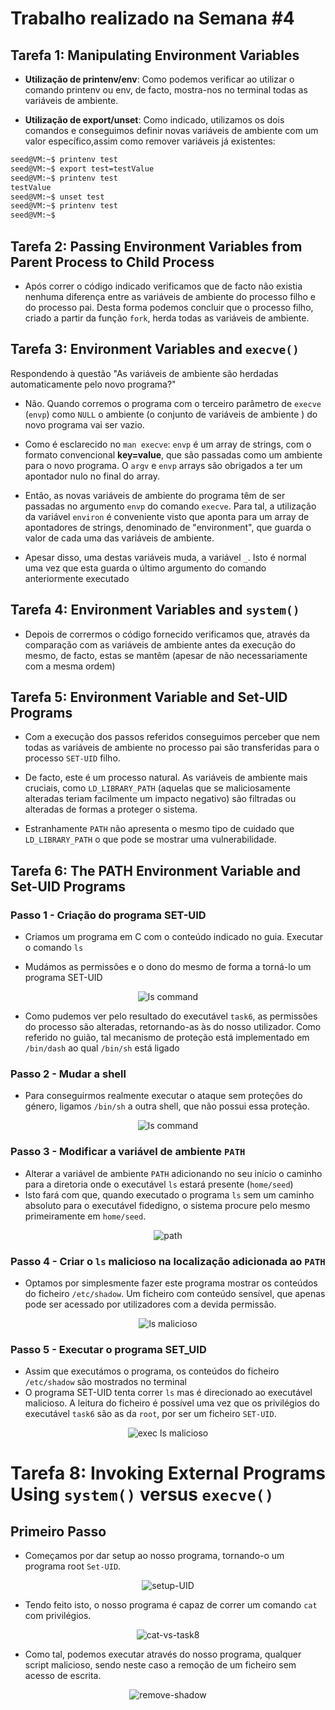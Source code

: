 
# Trabalho realizado na Semana #4

## Tarefa 1: Manipulating Environment Variables

- **Utilização de printenv/env**: Como podemos verificar ao utilizar o comando printenv ou env, de facto, mostra-nos no terminal todas as variáveis de ambiente.

- **Utilização de export/unset**: Como indicado, utilizamos os dois comandos e conseguimos definir novas variáveis de ambiente com um valor específico,assim como remover variáveis já existentes:

```bash
seed@VM:~$ printenv test
seed@VM:~$ export test=testValue
seed@VM:~$ printenv test
testValue
seed@VM:~$ unset test
seed@VM:~$ printenv test
seed@VM:~$ 
```

## Tarefa 2: Passing Environment Variables from Parent Process to Child Process

- Após correr o código indicado verificamos que de facto não existia nenhuma diferença entre as variáveis de ambiente do processo filho e do processo pai. Desta forma podemos concluir que o processo filho, criado a partir da função `fork`, herda todas as variáveis de ambiente.

## Tarefa 3: Environment Variables and `execve()`

Respondendo à questão "As variáveis de ambiente são herdadas automaticamente pelo novo programa?"

- Não. Quando corremos o programa com o terceiro parâmetro de `execve` (`envp`) como `NULL` o ambiente (o conjunto de variáveis de ambiente ) do novo programa vai ser vazio.

- Como é esclarecido no `man execve`: `envp` é um array de strings, com o formato convencional **key=value**, que são passadas como um ambiente para o novo programa. O `argv` e `envp` arrays são obrigados a ter um apontador nulo no final do array.

- Então, as novas variáveis de ambiente do programa têm de ser passadas no argumento `envp` do comando `execve`. Para tal, a utilização da variável `environ` é conveniente visto que aponta para um array de apontadores de strings, denominado de "environment", que guarda o valor de cada uma das variáveis de ambiente.

- Apesar disso, uma destas variáveis muda, a variável `_`. Isto é normal uma vez que esta guarda o último argumento do comando anteriormente executado

## Tarefa 4: Environment Variables and `system()`

- Depois de corrermos o código fornecido verificamos que, através da comparação com as variáveis de ambiente antes da execução do mesmo, de facto, estas se mantêm (apesar de não necessariamente com a mesma ordem)

## Tarefa 5: Environment Variable and Set-UID Programs

- Com a execução dos passos referidos conseguimos perceber que nem todas as variáveis de ambiente no processo pai são transferidas para o processo `SET-UID` filho.

- De facto, este é um processo natural. As variáveis de ambiente mais cruciais, como `LD_LIBRARY_PATH` (aquelas que se maliciosamente alteradas teriam facilmente um impacto negativo) são filtradas ou alteradas de formas a proteger o sistema.

- Estranhamente `PATH` não apresenta o mesmo tipo de cuidado que `LD_LIBRARY_PATH` o que pode se mostrar uma vulnerabilidade.

## Tarefa 6: The PATH Environment Variable and Set-UID Programs

### Passo 1 - Criação do programa SET-UID

- Criamos um programa em C com o conteúdo indicado no guia. Executar o comando `ls`

- Mudámos as permissões e o dono do mesmo de forma a torná-lo um programa SET-UID

<div style="text-align: center;">
    <img src="resources/LOGBOOK4/ls.png" alt="ls command" />
</div>


- Como pudemos ver pelo resultado do executável `task6`, as permissões do processo são alteradas, retornando-as às do nosso utilizador. Como referido no guião, tal mecanismo de proteção está implementado em `/bin/dash` ao qual `/bin/sh` está ligado

### Passo 2 - Mudar a shell

- Para conseguirmos realmente executar o ataque sem proteções do género, ligamos `/bin/sh` a outra shell, que não possui essa proteção.

<div style="text-align: center;">
    <img src="resources/LOGBOOK4/shell.png" alt="ls command" />
</div>


### Passo 3 - Modificar a variável de ambiente `PATH`

- Alterar a variável de ambiente `PATH` adicionando no seu início o caminho para a diretoria onde o executável `ls` estará presente (`home/seed`)
- Isto fará com que, quando executado o programa `ls` sem um caminho absoluto para o executável fidedigno, o sistema procure pelo mesmo primeiramente em `home/seed`. 

<div style="text-align: center;">
    <img src="resources/LOGBOOK4/path.png" alt="path" />
</div>


### Passo 4 - Criar o `ls` malicioso na localização adicionada ao `PATH`

- Optamos por simplesmente fazer este programa mostrar os conteúdos do ficheiro `/etc/shadow`. Um ficheiro com conteúdo sensível, que apenas pode ser acessado por utilizadores com a devida permissão.

<div style="text-align: center;">
    <img src="resources/LOGBOOK4/ls-malicioso.png" alt="ls malicioso" />
</div>


### Passo 5 - Executar o programa SET_UID

- Assim que executámos o programa, os conteúdos do ficheiro `/etc/shadow` são mostrados no terminal
- O programa SET-UID tenta correr `ls` mas é direcionado ao executável malicioso. A leitura do ficheiro é possível uma vez que os privilégios do executável `task6` são as da `root`, por ser um ficheiro `SET-UID`.


<div style="text-align: center;">
    <img src="resources/LOGBOOK4/execute-ls-malicioso.png" alt="exec ls malicioso"/>
</div>

# Tarefa 8: Invoking External Programs Using `system()` versus `execve()`

## Primeiro Passo

- Começamos por dar setup ao nosso programa, tornando-o um programa root `Set-UID`.

<div style="text-align: center;">
    <img src="resources/LOGBOOK4/setup-UID.png" alt="setup-UID" />
</div>

- Tendo feito isto, o nosso programa é capaz de correr um comando `cat` com privilégios.

<div style="text-align: center;">
    <img src="resources/LOGBOOK4/cat-vs-task8.png" alt="cat-vs-task8" />
</div>

- Como tal, podemos executar através do nosso programa, qualquer script malicioso, sendo neste caso a remoção de um ficheiro sem acesso de escrita.

<div style="text-align: center;">
    <img src="resources/LOGBOOK4/remove-shadow.png" alt="remove-shadow" />
</div>

